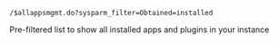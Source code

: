 `/$allappsmgmt.do?sysparm_filter=Obtained=installed`

Pre-filtered list to show all installed apps and plugins in your instance
